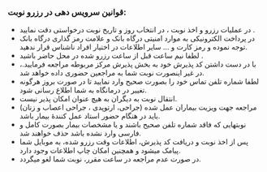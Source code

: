 ### قوانین سرویس دهی در رزرو نوبت: ###

* در عملیات رزرو و اخذ نوبت ، در انتخاب روز و تاریخ نوبت درخواستی دقت نمایید .
* در پرداخت الکترونیکی به موارد امنیتی درگاه بانک و علامت رمز گذاری درگاه بانک توجه نموده و رمز کارت و ... سایر اطلاعات در اختیار افراد ناشناس قرار ندهید.
* لطفا نیم ساعت قبل از ساعت رزرو شده در محل حاضر باشید .
* با در دست داشتن کد پذیرش خود به بخش پذیرش مرکز مربوطه مراجعه فرمایید.، در غیر اینصورت نوبت شما به مراجعین حضوری داده خواهد شد.
* لطفا شماره تلفن تماس خود را بصورت صحیح وارد نمایید تا در صورت بروز هرگونه تغییر در درمانگاه به شما اطلاع رسانی شود.
* انتقال نوبت به دیگران به هیچ عنوان امکان پذیر نیست.
* مراجعه جهت ویزیت بیماران عمل شده (جراحی، ارتوپدی ، جراحی اعصاب و زنان) باید در هنگام حضور استاد عمل کنندۀ بیمار باشد.
* نوبتهایی که فاقد شماره تلفن صحیح باشند و یا مشخصات بیمار بصورت کامل و فارسی وارد نشده باشد حذف خواهند شد.
* پس از اخذ نوبت و دریافت کد پذیرش، اطلاعات وقت رزرو شده، به موبایل شما پیامک میشود و همچنین امکان چاپ اطلاعات وجود دارد.
* در صورت عدم مراجعه در ساعت مقرر، نوبت شما لغو میگردد.
